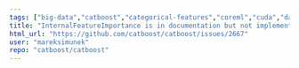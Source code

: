 ```yaml
---
tags: ["big-data","catboost","categorical-features","coreml","cuda","data-mining","data-science","decision-trees","gbdt","gbm","gpu","gpu-computing","gradient-boosting","kaggle","machine-learning","model-analysis","python","r","tutorial"]
title: "InternalFeatureImportance is in documentation but not implemented"
html_url: "https://github.com/catboost/catboost/issues/2667"
user: "mareksimunek"
repo: "catboost/catboost"
---
```


